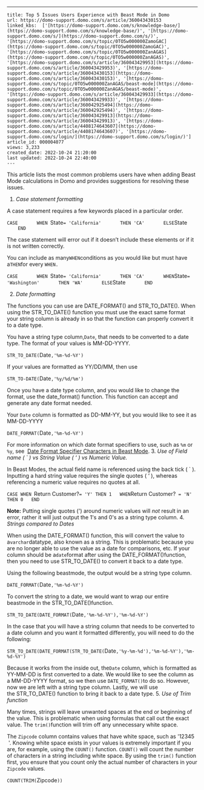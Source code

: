 ---
    title: Top 5 Issues Users Experience with Beast Mode in Domo
    url: https://domo-support.domo.com/s/article/360043430153
    linked_kbs:  ['[https://domo-support.domo.com/s/knowledge-base/](https://domo-support.domo.com/s/knowledge-base/)', '[https://domo-support.domo.com/s/](https://domo-support.domo.com/s/)', '[https://domo-support.domo.com/s/topic/0TO5w000000ZamoGAC](https://domo-support.domo.com/s/topic/0TO5w000000ZamoGAC)', '[https://domo-support.domo.com/s/topic/0TO5w000000ZanAGAS](https://domo-support.domo.com/s/topic/0TO5w000000ZanAGAS)', '[https://domo-support.domo.com/s/article/360043429953](https://domo-support.domo.com/s/article/360043429953)', '[https://domo-support.domo.com/s/article/360043430153](https://domo-support.domo.com/s/article/360043430153)', '[https://domo-support.domo.com/s/topic/0TO5w000000ZanAGAS/beast-mode](https://domo-support.domo.com/s/topic/0TO5w000000ZanAGAS/beast-mode)', '[https://domo-support.domo.com/s/article/360043429933](https://domo-support.domo.com/s/article/360043429933)', '[https://domo-support.domo.com/s/article/360042925494](https://domo-support.domo.com/s/article/360042925494)', '[https://domo-support.domo.com/s/article/360043429913](https://domo-support.domo.com/s/article/360043429913)', '[https://domo-support.domo.com/s/article/4408174643607](https://domo-support.domo.com/s/article/4408174643607)', '[https://domo-support.domo.com/s/login/](https://domo-support.domo.com/s/login/)']
    article_id: 000004077
    views: 3,233
    created_date: 2022-10-24 21:20:00
    last updated: 2022-10-24 22:40:00
    ---



This article lists the most common problems users have when adding Beast Mode calculations in Domo and provides suggestions for resolving these issues.


1. *Case statement formatting*  
  
A case statement requires a few keywords placed in a particular order.


`CASE  
    WHEN `State` = 'California'  
    THEN 'CA'  
    ELSE `State`  
    END`  
  
The case statement will error out if it doesn’t include these elements or if it is not written correctly.  
  
You can include as many`WHEN`conditions as you would like but must have a`THEN`for every `WHEN.`  
  
`CASE  
    WHEN `State` = 'California'  
    THEN 'CA'  
    WHEN `State` = 'Washington'  
    THEN 'WA'  
    ELSE `State`  
    END`


2. *Date formatting*  
  
The functions you can use are DATE\_FORMAT() and STR\_TO\_DATE(). When using the STR\_TO\_DATE() function you must use the exact same format your string column is already in so that the function can properly convert it to a date type.  
  
You have a string type column,`Date`, that needs to be converted to a date type. The format of your values is MM-DD-YYYY.  
  
`STR_TO_DATE(`Date`,'%m-%d-%Y')`  
  
  
If your values are formatted as YY/DD/MM, then use  
  
`STR_TO-DATE(`Date`,'%y/%d/%m')`  
  
Once you have a date type column, and you would like to change the format, use the date\_format() function. This function can accept and generate any date format needed.  
  
Your `Date` column is formatted as DD-MM-YY, but you would like to see it as MM-DD-YYYY  
  
`DATE_FORMAT(`Date`,'%m-%d-%Y')`  
  
For more information on which date format specifiers to use, such as `%m` or `%y`, see  [Date Format Specifier Characters in Beast Mode](/s/article/360043429953 "Date Format Specifier Characters in Beast Mode").
3. *Use of Field name ( ` ) vs String Value ( ‘ ) vs Numeric Value.*   
  
In Beast Modes, the actual field name is referenced using the back tick ( ` ). Inputting a hard string value requires the single quotes ( ‘ ), whereas referencing a numeric value requires no quotes at all.  
  
`CASE WHEN `Return Customer?` = 'Y' THEN 1  
 WHEN `Return Customer?` = 'N' THEN 0  
 END`




 

**Note:** Putting single quotes (') around numeric values will *not* result in an error, rather it will just output the 1's and 0's as a string type column.
4. *Strings compared to Dates*  
  
When using the DATE\_FORMAT() function, this will convert the value to a`varchar`datatype, also known as a string. This is problematic because you are no longer able to use the value as a date for comparisons, etc. If your column should be a`date`format after using the DATE\_FORMAT()function, then you need to use STR\_TO\_DATE() to convert it back to a date type.  
  
Using the following beastmode, the output would be a string type column.  
  
`DATE_FORMAT(`Date`,'%m-%d-%Y')`  
  
To convert the string to a date, we would want to wrap our entire beastmode in the STR\_TO\_DATE()function.  
  
`STR_TO_DATE(DATE_FORMAT(`Date`,'%m-%d-%Y'),'%m-%d-%Y')`  
  
In the case that you will have a string column that needs to be converted to a date column and you want it formatted differently, you will need to do the following:  
  
`STR_TO_DATE(DATE_FORMAT(STR_TO_DATE(`Date`,'%y-%m-%d'),'%m-%d-%Y'),'%m-%d-%Y')`  
  
  
Because it works from the inside out, the``Date`` column, which is formatted as YY-MM-DD is first converted to a date. We would like to see the column as a MM-DD-YYYY format, so we then use `DATE_FORMAT()`to do so. However, now we are left with a string type column. Lastly, we will use the STR\_TO\_DATE() function to bring it back to a date type.
5. *Use of Trim function*  
  
Many times, strings will leave unwanted spaces at the end or beginning of the value. This is problematic when using formulas that call out the exact value. The `trim()`function will trim off any unnecessary white space.  
  
The `Zipcode` column contains values that have white space, such as '12345   '. Knowing white space exists in your values is extremely important if you are, for example, using the `COUNT()` function. `COUNT()` will count the number of characters in a string including white space. By using the `trim()` function first, you ensure that you count only the actual number of characters in your `Zipcode` values.  
  
`COUNT(TRIM(`Zipcode`))`
